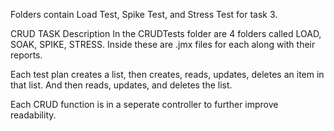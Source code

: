 Folders contain Load Test, Spike Test, and Stress Test for task 3.

CRUD TASK Description
In the CRUDTests folder are 4 folders called LOAD, SOAK, SPIKE, STRESS. Inside these are .jmx files for each along with their reports.

Each test plan creates a list, then creates, reads, updates, deletes an item in that list. And then reads, updates, and deletes the list.

Each CRUD function is in a seperate controller to further improve readability.
